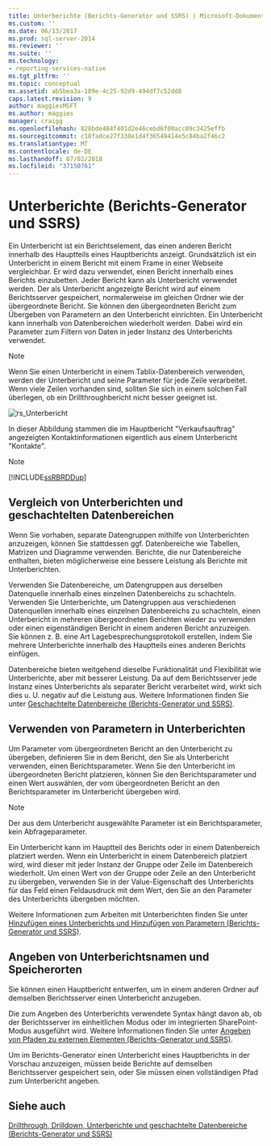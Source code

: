 ```yaml
---
title: Unterberichte (Berichts-Generator und SSRS) | Microsoft-Dokumentation
ms.custom: ''
ms.date: 06/13/2017
ms.prod: sql-server-2014
ms.reviewer: ''
ms.suite: ''
ms.technology:
- reporting-services-native
ms.tgt_pltfrm: ''
ms.topic: conceptual
ms.assetid: ab5bea3a-109e-4c25-92d9-494df7c52dd8
caps.latest.revision: 9
author: maggiesMSFT
ms.author: maggies
manager: craigg
ms.openlocfilehash: 828bde484f401d2e46cebd6f00acc09c3425effb
ms.sourcegitcommit: c18fadce27f330e1d4f36549414e5c84ba2f46c2
ms.translationtype: MT
ms.contentlocale: de-DE
ms.lasthandoff: 07/02/2018
ms.locfileid: "37150761"
---
```

# <a name="subreports-report-builder-and-ssrs"></a>Unterberichte (Berichts-Generator und SSRS)
  Ein Unterbericht ist ein Berichtselement, das einen anderen Bericht innerhalb des Hauptteils eines Hauptberichts anzeigt. Grundsätzlich ist ein Unterbericht in einem Bericht mit einem Frame in einer Webseite vergleichbar. Er wird dazu verwendet, einen Bericht innerhalb eines Berichts einzubetten. Jeder Bericht kann als Unterbericht verwendet werden. Der als Unterbericht angezeigte Bericht wird auf einem Berichtsserver gespeichert, normalerweise im gleichen Ordner wie der übergeordnete Bericht. Sie können den übergeordneten Bericht zum Übergeben von Parametern an den Unterbericht einrichten. Ein Unterbericht kann innerhalb von Datenbereichen wiederholt werden. Dabei wird ein Parameter zum Filtern von Daten in jeder Instanz des Unterberichts verwendet.  
  
> [!NOTE]  
>  Wenn Sie einen Unterbericht in einem Tablix-Datenbereich verwenden, werden der Unterbericht und seine Parameter für jede Zeile verarbeitet. Wenn viele Zeilen vorhanden sind, sollten Sie sich in einem solchen Fall überlegen, ob ein Drillthroughbericht nicht besser geeignet ist.  
  
 ![rs_Unterbericht](../media/rs-subreport.gif "rs_Subreportt")  
  
 In dieser Abbildung stammen die im Hauptbericht "Verkaufsauftrag" angezeigten Kontaktinformationen eigentlich aus einem Unterbericht "Kontakte".  
  
> [!NOTE]  
>  [!INCLUDE[ssRBRDDup](../../includes/ssrbrddup-md.md)]  
  
## <a name="comparing-subreports-and-nested-data-regions"></a>Vergleich von Unterberichten und geschachtelten Datenbereichen  
 Wenn Sie vorhaben, separate Datengruppen mithilfe von Unterberichten anzuzeigen, können Sie stattdessen ggf. Datenbereiche wie Tabellen, Matrizen und Diagramme verwenden. Berichte, die nur Datenbereiche enthalten, bieten möglicherweise eine bessere Leistung als Berichte mit Unterberichten.  
  
 Verwenden Sie Datenbereiche, um Datengruppen aus derselben Datenquelle innerhalb eines einzelnen Datenbereichs zu schachteln. Verwenden Sie Unterberichte, um Datengruppen aus verschiedenen Datenquellen innerhalb eines einzelnen Datenbereichs zu schachteln, einen Unterbericht in mehreren übergeordneten Berichten wieder zu verwenden oder einen eigenständigen Bericht in einem anderen Bericht anzuzeigen. Sie können z. B. eine Art Lagebesprechungsprotokoll erstellen, indem Sie mehrere Unterberichte innerhalb des Hauptteils eines anderen Berichts einfügen.  
  
 Datenbereiche bieten weitgehend dieselbe Funktionalität und Flexibilität wie Unterberichte, aber mit besserer Leistung. Da auf dem Berichtsserver jede Instanz eines Unterberichts als separater Bericht verarbeitet wird, wirkt sich dies u. U. negativ auf die Leistung aus. Weitere Informationen finden Sie unter [Geschachtelte Datenbereiche &#40;Berichts-Generator und SSRS&#41;](nested-data-regions-report-builder-and-ssrs.md).  
  
## <a name="using-parameters-in-subreports"></a>Verwenden von Parametern in Unterberichten  
 Um Parameter vom übergeordneten Bericht an den Unterbericht zu übergeben, definieren Sie in dem Bericht, den Sie als Unterbericht verwenden, einen Berichtsparameter. Wenn Sie den Unterbericht im übergeordneten Bericht platzieren, können Sie den Berichtsparameter und einen Wert auswählen, der vom übergeordneten Bericht an den Berichtsparameter im Unterbericht übergeben wird.  
  
> [!NOTE]  
>  Der aus dem Unterbericht ausgewählte Parameter ist ein Berichtsparameter, kein Abfrageparameter.  
  
 Ein Unterbericht kann im Hauptteil des Berichts oder in einem Datenbereich platziert werden. Wenn ein Unterbericht in einem Datenbereich platziert wird, wird dieser mit jeder Instanz der Gruppe oder Zeile im Datenbereich wiederholt. Um einen Wert von der Gruppe oder Zeile an den Unterbericht zu übergeben, verwenden Sie in der Value-Eigenschaft des Unterberichts für das Feld einen Feldausdruck mit dem Wert, den Sie an den Parameter des Unterberichts übergeben möchten.  
  
 Weitere Informationen zum Arbeiten mit Unterberichten finden Sie unter [Hinzufügen eines Unterberichts und Hinzufügen von Parametern (Berichts-Generator und SSRS)](add-a-subreport-and-parameters-report-builder-and-ssrs.md).  
  
## <a name="specifying-subreport-names-and-locations"></a>Angeben von Unterberichtsnamen und Speicherorten  
 Sie können einen Hauptbericht entwerfen, um in einem anderen Ordner auf demselben Berichtsserver einen Unterbericht anzugeben.  
  
 Die zum Angeben des Unterberichts verwendete Syntax hängt davon ab, ob der Berichtsserver im einheitlichen Modus oder im integrierten SharePoint-Modus ausgeführt wird. Weitere Informationen finden Sie unter [Angeben von Pfaden zu externen Elementen &#40;Berichts-Generator und SSRS&#41;](specifying-paths-to-external-items-report-builder-and-ssrs.md).  
  
 Um im Berichts-Generator einen Unterbericht eines Hauptberichts in der Vorschau anzuzeigen, müssen beide Berichte auf demselben Berichtsserver gespeichert sein, oder Sie müssen einen vollständigen Pfad zum Unterbericht angeben.  
  
## <a name="see-also"></a>Siehe auch  
 [Drillthrough, Drilldown, Unterberichte und geschachtelte Datenbereiche &#40;Berichts-Generator und SSRS&#41;](drillthrough-drilldown-subreports-and-nested-data-regions.md)  
  
  
